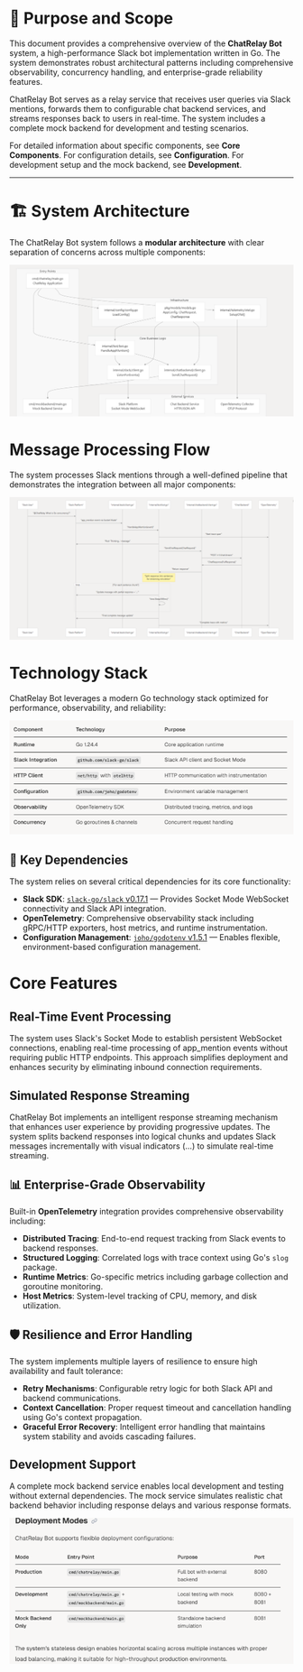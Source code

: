 # 📝 Purpose and Scope

This document provides a comprehensive overview of the **ChatRelay Bot** system, a high-performance Slack bot implementation written in Go. The system demonstrates robust architectural patterns including comprehensive observability, concurrency handling, and enterprise-grade reliability features.

ChatRelay Bot serves as a relay service that receives user queries via Slack mentions, forwards them to configurable chat backend services, and streams responses back to users in real-time. The system includes a complete mock backend for development and testing scenarios.

For detailed information about specific components, see **Core Components**. For configuration details, see **Configuration**. For development setup and the mock backend, see **Development**.

---

# 🏗️ System Architecture

The ChatRelay Bot system follows a **modular architecture** with clear separation of concerns across multiple components:

![ChatRelay Bot High Level Design](assets/hld.png)


# Message Processing Flow

The system processes Slack mentions through a well-defined pipeline that demonstrates the integration between all major components:

![ChatRelay Bot High Level Design](assets/hld2.png)

# Technology Stack

ChatRelay Bot leverages a modern Go technology stack optimized for performance, observability, and reliability:


![ChatRelay Bot Technology Stack](assets/stack.png)

## 🧩 Key Dependencies

The system relies on several critical dependencies for its core functionality:

- **Slack SDK**: [`slack-go/slack` v0.17.1](https://github.com/slack-go/slack) — Provides Socket Mode WebSocket connectivity and Slack API integration.
- **OpenTelemetry**: Comprehensive observability stack including gRPC/HTTP exporters, host metrics, and runtime instrumentation.
- **Configuration Management**: [`joho/godotenv` v1.5.1](https://github.com/joho/godotenv) — Enables flexible, environment-based configuration management.


# Core Features
## Real-Time Event Processing

The system uses Slack's Socket Mode to establish persistent WebSocket connections, enabling real-time processing of app_mention events without requiring public HTTP endpoints. This approach simplifies deployment and enhances security by eliminating inbound connection requirements.

## Simulated Response Streaming
ChatRelay Bot implements an intelligent response streaming mechanism that enhances user experience by providing progressive updates. The system splits backend responses into logical chunks and updates Slack messages incrementally with visual indicators (...) to simulate real-time streaming.


## 📊 Enterprise-Grade Observability

Built-in **OpenTelemetry** integration provides comprehensive observability including:

- **Distributed Tracing**: End-to-end request tracking from Slack events to backend responses.
- **Structured Logging**: Correlated logs with trace context using Go's `slog` package.
- **Runtime Metrics**: Go-specific metrics including garbage collection and goroutine monitoring.
- **Host Metrics**: System-level tracking of CPU, memory, and disk utilization.


## 🛡️ Resilience and Error Handling

The system implements multiple layers of resilience to ensure high availability and fault tolerance:

- **Retry Mechanisms**: Configurable retry logic for both Slack API and backend communications.
- **Context Cancellation**: Proper request timeout and cancellation handling using Go's context propagation.
- **Graceful Error Recovery**: Intelligent error handling that maintains system stability and avoids cascading failures.


## Development Support
A complete mock backend service enables local development and testing without external dependencies. The mock service simulates realistic chat backend behavior including response delays and various response formats.


![ChatRelay Bot Developemnt Mode](assets/development.png)
